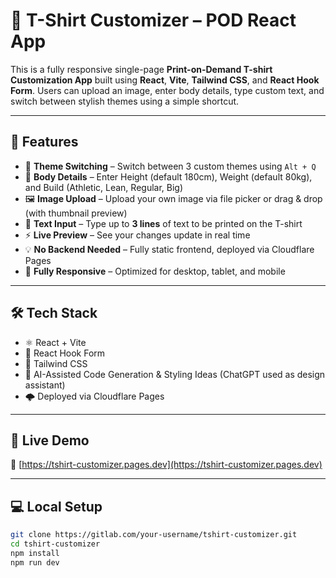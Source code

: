 # 👕 T-Shirt Customizer – POD React App

This is a fully responsive single-page **Print-on-Demand T-shirt Customization App** built using **React**, **Vite**, **Tailwind CSS**, and **React Hook Form**. Users can upload an image, enter body details, type custom text, and switch between stylish themes using a simple shortcut.

---

## 🔧 Features

- 🎨 **Theme Switching** – Switch between 3 custom themes using `Alt + Q`
- 👤 **Body Details** – Enter Height (default 180cm), Weight (default 80kg), and Build (Athletic, Lean, Regular, Big)
- 🖼️ **Image Upload** – Upload your own image via file picker or drag & drop (with thumbnail preview)
- 📝 **Text Input** – Type up to **3 lines** of text to be printed on the T-shirt
- ⚡ **Live Preview** – See your changes update in real time
- 💡 **No Backend Needed** – Fully static frontend, deployed via Cloudflare Pages
- 📱 **Fully Responsive** – Optimized for desktop, tablet, and mobile

---

## 🛠️ Tech Stack

- ⚛️ React + Vite
- 🎯 React Hook Form
- 🎨 Tailwind CSS
- 🧠 AI-Assisted Code Generation & Styling Ideas (ChatGPT used as design assistant)
- 🌩️ Deployed via Cloudflare Pages

---

## 🚀 Live Demo

🔗 [https://tshirt-customizer.pages.dev](https://tshirt-customizer.pages.dev)

---

## 💻 Local Setup

```bash
git clone https://gitlab.com/your-username/tshirt-customizer.git
cd tshirt-customizer
npm install
npm run dev
